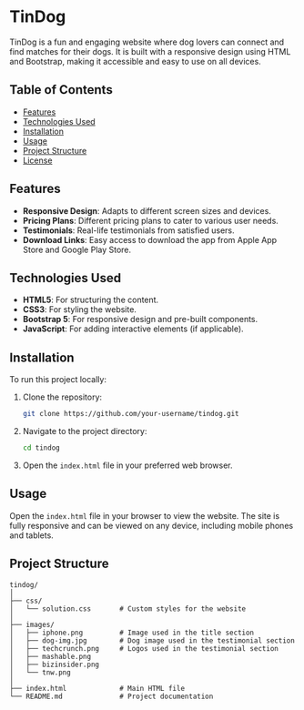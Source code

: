 # TinDog

TinDog is a fun and engaging website where dog lovers can connect and find matches for their dogs. It is built with a responsive design using HTML and Bootstrap, making it accessible and easy to use on all devices.

## Table of Contents

- [Features](#features)
- [Technologies Used](#technologies-used)
- [Installation](#installation)
- [Usage](#usage)
- [Project Structure](#project-structure)
- [License](#license)

## Features

- **Responsive Design**: Adapts to different screen sizes and devices.
- **Pricing Plans**: Different pricing plans to cater to various user needs.
- **Testimonials**: Real-life testimonials from satisfied users.
- **Download Links**: Easy access to download the app from Apple App Store and Google Play Store.

## Technologies Used

- **HTML5**: For structuring the content.
- **CSS3**: For styling the website.
- **Bootstrap 5**: For responsive design and pre-built components.
- **JavaScript**: For adding interactive elements (if applicable).

## Installation

To run this project locally:

1. Clone the repository:

    ```bash
    git clone https://github.com/your-username/tindog.git
    ```

2. Navigate to the project directory:

    ```bash
    cd tindog
    ```

3. Open the `index.html` file in your preferred web browser.

## Usage

Open the `index.html` file in your browser to view the website. The site is fully responsive and can be viewed on any device, including mobile phones and tablets.

## Project Structure

```plaintext
tindog/
│
├── css/
│   └── solution.css       # Custom styles for the website
│
├── images/
│   ├── iphone.png         # Image used in the title section
│   ├── dog-img.jpg        # Dog image used in the testimonial section
│   ├── techcrunch.png     # Logos used in the testimonial section
│   ├── mashable.png
│   ├── bizinsider.png
│   └── tnw.png
│
├── index.html             # Main HTML file
└── README.md              # Project documentation
